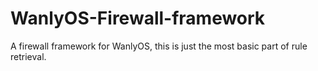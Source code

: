 # WanlyOS-Firewall-framework
A firewall framework for WanlyOS, this is just the most basic part of rule retrieval.
